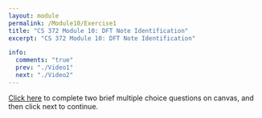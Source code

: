 ```yaml
---
layout: module
permalink: /Module10/Exercise1
title: "CS 372 Module 10: DFT Note Identification"
excerpt: "CS 372 Module 10: DFT Note Identification"

info:
  comments: "true"
  prev: "./Video1"
  next: "./Video2"
---
```



<a href = "https://ursinus.instructure.com/courses/15546/quizzes/21906">Click here</a> to complete two brief multiple choice questions on canvas, and then click next to continue.